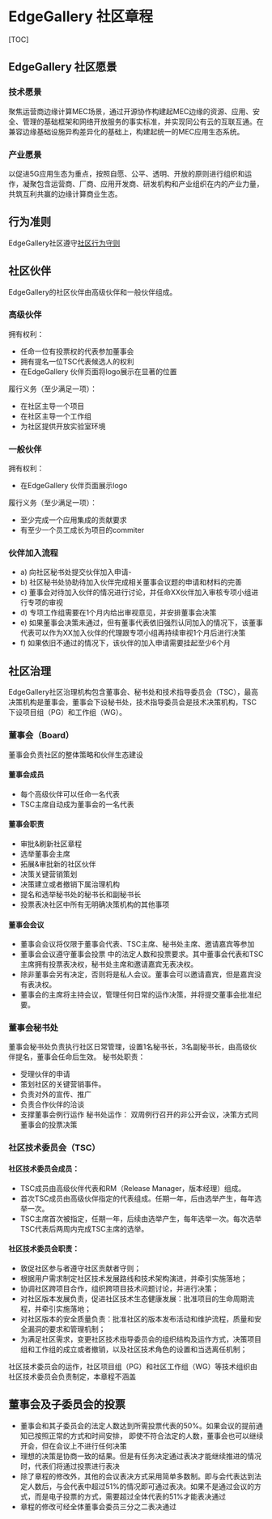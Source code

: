 # EdgeGallery 社区章程

[TOC]
## EdgeGallery 社区愿景
### 技术愿景
聚焦运营商边缘计算MEC场景，通过开源协作构建起MEC边缘的资源、应用、安全、管理的基础框架和网络开放服务的事实标准，并实现同公有云的互联互通。在兼容边缘基础设施异构差异化的基础上，构建起统一的MEC应用生态系统。
### 产业愿景
以促进5G应用生态为重点，按照自愿、公平、透明、开放的原则进行组织和运作，凝聚包含运营商、厂商、应用开发商、研发机构和产业组织在内的产业力量，共筑互利共赢的边缘计算商业生态。
## 行为准则
EdgeGallery社区遵守[社区行为守则](https://gitee.com/EdgeGallery/community/blob/master/code-of-conduct_cn.md)

## 社区伙伴
EdgeGallery的社区伙伴由高级伙伴和一般伙伴组成。
### 高级伙伴
拥有权利：
* 任命一位有投票权的代表参加董事会
* 拥有提名一位TSC代表候选人的权利
* 在EdgeGallery 伙伴页面将logo展示在显著的位置

履行义务（至少满足一项）：
* 在社区主导一个项目
* 在社区主导一个工作组
* 为社区提供开放实验室环境

### 一般伙伴
拥有权利：
* 在EdgeGallery 伙伴页面展示logo

履行义务（至少满足一项）：
* 至少完成一个应用集成的贡献要求
* 有至少一个员工成长为项目的commiter

### 伙伴加入流程

- a) 向社区秘书处提交伙伴加入申请- 
- b) 社区秘书处协助待加入伙伴完成相关董事会议题的申请和材料的完善
- c) 董事会对待加入伙伴的情况进行讨论，并任命XX伙伴加入审核专项小组进行专项的审视
- d) 专项工作组需要在1个月内给出审视意见，并安排董事会决策
- e) 如果董事会决策未通过，但有董事代表依旧强烈认同加入的情况下，该董事代表可以作为XX加入伙伴的代理跟专项小组再持续审视1个月后进行决策
- f) 如果依旧不通过的情况下，该伙伴的加入申请需要挂起至少6个月


## 社区治理
EdgeGallery社区治理机构包含董事会、秘书处和技术指导委员会（TSC），最高决策机构是董事会，董事会下设秘书处，技术指导委员会是技术决策机构，TSC下设项目组（PG）和工作组（WG）。
### 董事会（Board）
董事会负责社区的整体策略和伙伴生态建设
#### 董事会成员
* 每个高级伙伴可以任命一名代表
* TSC主席自动成为董事会的一名代表
#### 董事会职责
* 审批&刷新社区章程
* 选举董事会主席
* 拓展&审批新的社区伙伴
* 决策关键营销策划
* 决策建立或者撤销下属治理机构
* 提名和选举秘书处的秘书长和副秘书长
* 投票表决社区中所有无明确决策机构的其他事项
#### 董事会会议
* 董事会会议将仅限于董事会代表、TSC主席、秘书处主席、邀请嘉宾等参加
* 董事会会议遵守董事会投票 中的法定人数和投票要求。其中董事会代表和TSC主席拥有投票表决权，秘书处主席和邀请嘉宾无表决权。
* 除非董事会另有决定，否则将是私人会议。董事会可以邀请嘉宾，但是嘉宾没有表决权。
* 董事会的主席将主持会议，管理任何日常的运作决策，并将提交董事会批准纪要。
### 董事会秘书处
董事会秘书处负责执行社区日常管理，设置1名秘书长，3名副秘书长，由高级伙伴提名，董事会任命后生效。
秘书处职责：
* 受理伙伴的申请
* 策划社区的关键营销事件。
* 负责对外的宣传、推广
* 负责合作伙伴的洽谈
* 支撑董事会例行运作
秘书处运作：
双周例行召开的非公开会议，决策方式同董事会的投票决策

### 社区技术委员会（TSC）
#### 社区技术委员会成员：
* TSC成员由高级伙伴代表和RM（Release Manager，版本经理）组成。
* 首次TSC成员由高级伙伴指定的代表组成。任期一年，后由选举产生，每年选举一次。
* TSC主席首次被指定，任期一年，后续由选举产生，每年选举一次。每次选举TSC代表后两周内完成TSC主席的选举。

#### 社区技术委员会职责：
* 敦促社区参与者遵守社区贡献者守则；
* 根据用户需求制定社区技术发展路线和技术架构演进，并牵引实施落地；
* 协调社区跨项目合作，组织跨项目技术问题讨论，并进行决策；
* 对社区版本发展负责，促进社区技术生态健康发展：批准项目的生命周期流程，并牵引实施落地；
* 对社区版本的安全质量负责：批准社区的版本发布活动和维护流程，质量和安全漏洞的要求和管理机制；
* 为满足社区需求，变更社区技术指导委员会的组织结构及运作方式，决策项目组和工作组的成立或者撤销，以及社区技术角色的设置和当选离任机制；
 
社区技术委员会的运作，社区项目组（PG）和社区工作组（WG）等技术组织由社区技术委员会负责制定，本章程不涵盖

## 董事会及子委员会的投票
* 董事会和其子委员会的法定人数达到所需投票代表的50%。如果会议的提前通知已按照正常的方式和时间安排， 即使不符合法定的人数，董事会也可以继续开会，但在会议上不进行任何决策
* 理想的决策是协商一致的结果。但是有任务决定通过表决才能继续推进的情况时，代表们将通过投票进行表决
* 除了章程的修改外，其他的会议表决方式采用简单多数制。即与会代表达到法定人数后，与会代表中超过51%的情况即可通过表决。如果不是通过会议的方式，而是电子投票的方式，需要超过全体代表的51%才能表决通过
* 章程的修改可经全体董事会委员三分之二表决通过